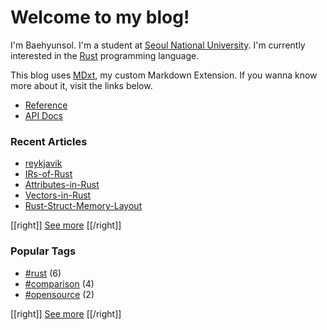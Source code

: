 # Welcome to my blog!

I'm Baehyunsol. I'm a student at [Seoul National University]. I'm currently interested in the [Rust] programming language.

This blog uses [MDxt], my custom Markdown Extension. If you wanna know more about it, visit the links below.

- [Reference]
- [API Docs]

[Seoul National University]: https://www.snu.ac.kr/
[MDxt]: https://github.com/baehyunsol/MDxt
[Reference]: MDxt-Reference.html
[API Docs]: https://docs.rs/mdxt/latest/mdxt/
[Rust]: https://www.rust-lang.org/

### Recent Articles


- [reykjavik](reykjavik.html)
- [IRs-of-Rust](IRs-of-Rust.html)
- [Attributes-in-Rust](Attributes-in-Rust.html)
- [Vectors-in-Rust](Vectors-in-Rust.html)
- [Rust-Struct-Memory-Layout](Rust-Struct-Memory-Layout.html)

[[right]]
[See more](Articles.html)
[[/right]]

### Popular Tags


- [#rust](tag-rust.html) (6)
- [#comparison](tag-comparison.html) (4)
- [#opensource](tag-opensource.html) (2)

[[right]]
[See more](Tags.html)
[[/right]]